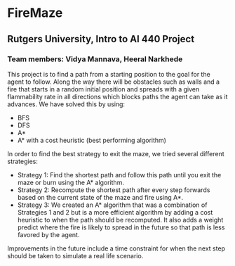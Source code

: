 # FireMaze
## Rutgers University, Intro to AI 440 Project
### Team members: Vidya Mannava, Heeral Narkhede

This project is to find a path from a starting position to the goal for the agent to follow. Along the way there will be obstacles such as walls and a fire that starts in a random initial position and spreads with a given flammability rate in all directions which blocks paths the agent can take as it advances. We have solved this by using:
- BFS
- DFS
- A*
- A* with a cost heuristic (best performing algorithm)

In order to find the best strategy to exit the maze, we tried several different strategies: 
- Strategy 1: Find the shortest path and follow this path until you exit the maze or burn using the A* algorithm.
- Strategy 2: Recompute the shortest path after every step forwards based on the current state of the maze and fire using A*.
- Strategy 3: We created an A* algorithm that was a combination of Strategies 1 and 2 but is a more efficient algorithm by adding a cost heuristic to when the path should be recomputed. It also adds a weight predict where the fire is likely to spread in the future so that path is less favored by the agent.


Improvements in the future include a time constraint for when the next step should be taken to simulate a real life scenario.
